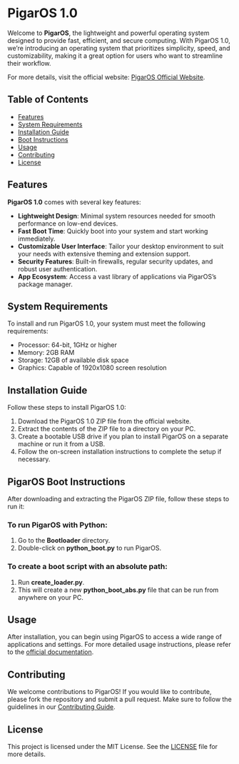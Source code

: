 PigarOS 1.0
===========

Welcome to **PigarOS**, the lightweight and powerful operating system designed to provide fast, efficient, and secure computing. With PigarOS 1.0, we’re introducing an operating system that prioritizes simplicity, speed, and customizability, making it a great option for users who want to streamline their workflow.

For more details, visit the official website: [PigarOS Official Website](https://sites.google.com/view/pigaros/home).

Table of Contents
-----------------

*   [Features](#features)
*   [System Requirements](#requirements)
*   [Installation Guide](#installation)
*   [Boot Instructions](#boot-instructions)
*   [Usage](#usage)
*   [Contributing](#contributing)
*   [License](#license)

Features
--------

**PigarOS 1.0** comes with several key features:

*   **Lightweight Design**: Minimal system resources needed for smooth performance on low-end devices.
*   **Fast Boot Time**: Quickly boot into your system and start working immediately.
*   **Customizable User Interface**: Tailor your desktop environment to suit your needs with extensive theming and extension support.
*   **Security Features**: Built-in firewalls, regular security updates, and robust user authentication.
*   **App Ecosystem**: Access a vast library of applications via PigarOS’s package manager.

System Requirements
-------------------

To install and run PigarOS 1.0, your system must meet the following requirements:

*   Processor: 64-bit, 1GHz or higher
*   Memory: 2GB RAM
*   Storage: 12GB of available disk space
*   Graphics: Capable of 1920x1080 screen resolution

Installation Guide
------------------

Follow these steps to install PigarOS 1.0:

1.  Download the PigarOS 1.0 ZIP file from the official website.
2.  Extract the contents of the ZIP file to a directory on your PC.
3.  Create a bootable USB drive if you plan to install PigarOS on a separate machine or run it from a USB.
4.  Follow the on-screen installation instructions to complete the setup if necessary.

PigarOS Boot Instructions
-------------------------

After downloading and extracting the PigarOS ZIP file, follow these steps to run it:

### To run PigarOS with Python:

1.  Go to the **Bootloader** directory.
2.  Double-click on **python\_boot.py** to run PigarOS.

### To create a boot script with an absolute path:

1.  Run **create\_loader.py**.
2.  This will create a new **python\_boot\_abs.py** file that can be run from anywhere on your PC.

Usage
-----

After installation, you can begin using PigarOS to access a wide range of applications and settings. For more detailed usage instructions, please refer to the [official documentation](https://pigarlos.docs.example.com).

Contributing
------------

We welcome contributions to PigarOS! If you would like to contribute, please fork the repository and submit a pull request. Make sure to follow the guidelines in our [Contributing Guide](https://github.com/PigarOS/CONTRIBUTING.md).

License
-------

This project is licensed under the MIT License. See the [LICENSE]([https://github.com/PigarOS/LICENSE.md](https://github.com/SirPigari/PigarOS/blob/main/LICENSE.md)) file for more details.
